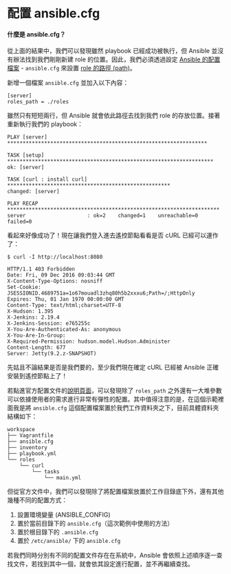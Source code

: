 # 配置 ansible.cfg

#### 什麼是 ansible.cfg？

從上面的結果中，我們可以發現雖然 playbook 已經成功被執行，但 Ansible 並沒有辦法找到我們剛剛新建 role 的位置。因此，我們必須透過設定 [Ansible 的配置檔案](http://docs.ansible.com/ansible/intro_configuration.html) - `ansible.cfg` 來設置 [role 的路徑 (path)](http://docs.ansible.com/ansible/intro_configuration.html#roles-path)。

新增一個檔案 `ansible.cfg` 並加入以下內容：

```
[server]
roles_path = ./roles
```

雖然只有短短兩行，但 Ansible 就會依此路徑去找到我們 role 的存放位置。接著重新執行我們的 playbook：

```shell
PLAY [server] *****************************************************************

TASK [setup] *******************************************************************
ok: [server]

TASK [curl : install curl] *****************************************************
changed: [server]

PLAY RECAP *********************************************************************
server                    : ok=2    changed=1    unreachable=0    failed=0
```

看起來好像成功了！現在讓我們登入進去遙控節點看看是否 cURL 已經可以運作了：

```shell
$ curl -I http://localhost:8080

HTTP/1.1 403 Forbidden
Date: Fri, 09 Dec 2016 09:03:44 GMT
X-Content-Type-Options: nosniff
Set-Cookie: JSESSIONID.4689751a=1o67mouadl3zhq80h5b2xxxu6;Path=/;HttpOnly
Expires: Thu, 01 Jan 1970 00:00:00 GMT
Content-Type: text/html;charset=UTF-8
X-Hudson: 1.395
X-Jenkins: 2.19.4
X-Jenkins-Session: e765255c
X-You-Are-Authenticated-As: anonymous
X-You-Are-In-Group:
X-Required-Permission: hudson.model.Hudson.Administer
Content-Length: 677
Server: Jetty(9.2.z-SNAPSHOT)
```

先姑且不論結果是否是我們要的，至少我們現在確定 cURL 已經被 Ansible 正確安裝到遙控節點上了！

若點進官方配置文件的[說明頁面](http://docs.ansible.com/ansible/intro_configuration.html)，可以發現除了 `roles_path` 之外還有一大堆參數可以依據使用者的需求進行非常有彈性的配置。其中值得注意的是，在這個示範裡面我是將 `ansible.cfg` 這個配置檔案置於我們工作資料夾之下，目前具體資料夾結構如下：

```shell
workspace
├── Vagrantfile
├── ansible.cfg
├── inventory
├── playbook.yml
└── roles
    └── curl
        └── tasks
            └── main.yml
```

但從官方文件中，我們可以發現除了將配置檔案放置於工作目錄底下外，還有其他幾種不同的配置方式：

1. 設置環境變量 (ANSIBLE_CONFIG)
2. 置於當前目錄下的 `ansible.cfg`（這次範例中使用的方法）
3. 置於根目錄下的 `.ansible.cfg`
4. 置於 `/etc/ansible/` 下的 `ansible.cfg`

若我們同時分別有不同的配置文件存在在系統中，Ansible 會依照上述順序逐一查找文件，若找到其中一個，就會依其設定進行配置，並不再繼續查找。
